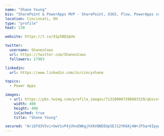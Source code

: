 ```yaml
---
name: "Shane Young"
bio: "SharePoint & PowerApps MVP - SharePoint, O365, Flow, PowerApps consulting? @PowerApps911 | Pure Snark? You found it."
location: Cincinnati, OH
type: "profile"
heat: 130

website: https://t.co/91p5BQ3pUe

twitter:
  username: ShanesCows
  url: https://twitter.com/ShanesCows
  followers: 17903

linkedin:
  url: https://www.linkedin.com/in/cincyshane

topics:
  - Power Apps

images:
  - url: https://pbs.twimg.com/profile_images/713100007398883329/qUzvsvQ3_400x400.jpg
    width: 400
    height: 400
    isCached: true
    title: "Shane Young"

secured: "AriQfd3V5vi+UwV1vP4jUhxEW6gjhX6VQNEEUpSEJ12YK8Aj4W+JFSq+6Ipyw9Pz4R10DLm5m1SaB0DgosKOh1unmI+86rZnULt9p8Ni7GnIDJB+VWvrXPApH8z6QXwL1vimZ05x1jHpTo2YY7pnWx7xRVxunAzGrlkk6RdxOfZywIkdtdFvxxKNOU5I/XsqYUSPK6KOHTBw8kf3opEfJUyUeKoG+rMivJBblJS5pK3JWdqp1LHNGnLgFDI2JfiTTNE/mnP9g14QGj3KyrRLPO8JupAWo93X1J2QmqQZRp05G54YtFtvTYHP3j8FFdvThA7lBEIM2pQm0O2TmLGpHDfvsckWYd/EOsDe3s/I0+8kCi5wPIY257rqs4W9WK6W4fghZUJBTHjDBvWAVWtQhenGn2uLUbrMAUbbkb7fTxQ=;/hxPK3AkGuSHKFdmH0HMtA=="
---
```



